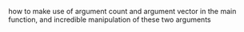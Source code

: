 how to make use of argument count and argument vector in the main function, and incredible manipulation of these two arguments

